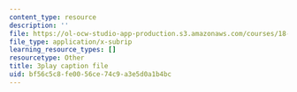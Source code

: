 ```yaml
---
content_type: resource
description: ''
file: https://ol-ocw-studio-app-production.s3.amazonaws.com/courses/18-01sc-single-variable-calculus-fall-2010/bf56c5c8fe0056ce74c9a3e5d0a1b4bc_BSAA0akmPEU.srt
file_type: application/x-subrip
learning_resource_types: []
resourcetype: Other
title: 3play caption file
uid: bf56c5c8-fe00-56ce-74c9-a3e5d0a1b4bc
---
```

